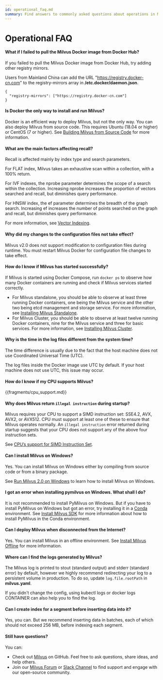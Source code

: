```yaml
---
id: operational_faq.md
summary: Find answers to commonly asked questions about operations in Milvus.
---
```


# Operational FAQ

<!-- TOC -->


<!-- /TOC -->

#### What if I failed to pull the Milvus Docker image from Docker Hub?

If you failed to pull the Milvus Docker image from Docker Hub, try adding other registry mirrors. 

Users from Mainland China can add the URL "https://registry.docker-cn.com" to the registry-mirrors array in **/etc.docker/daemon.json**.

```
{
  "registry-mirrors": ["https://registry.docker-cn.com"]
}
```

#### Is Docker the only way to install and run Milvus?

Docker is an efficient way to deploy Milvus, but not the only way. You can also deploy Milvus from source code. This requires Ubuntu (18.04 or higher) or CentOS (7 or higher). See [Building Milvus from Source Code](https://github.com/milvus-io/milvus/blob/master/INSTALL.md) for more information.

#### What are the main factors affecting recall?

Recall is affected mainly by index type and search parameters.

For FLAT index, Milvus takes an exhaustive scan within a collection, with a 100% return.

For IVF indexes, the nprobe parameter determines the scope of a search within the collection. Increasing nprobe increases the proportion of vectors searched and recall, but diminishes query performance.

For HNSW index, the ef parameter determines the breadth of the graph search. Increasing ef increases the number of points searched on the graph and recall, but diminishes query performance.

For more information, see [Vector Indexing](https://www.zilliz.com/blog/Accelerating-Similarity-Search-on-Really-Big-Data-with-Vector-Indexing).

#### Why did my changes to the configuration files not take effect?

Milvus v2.0 does not support modification to configuration files during runtime. You must restart Milvus Docker for configuration file changes to take effect.

#### How do I know if Milvus has started successfully?

If Milvus is started using Docker Compose, run `docker ps` to observe how many Docker containers are running and check if Milvus services started correctly.

- For Milvus standalone, you should be able to observe at least three running Docker containers, one being the Milvus service and the other two being etcd management and storage service. For more information, see [Installing Milvus Standalone](install_standalone-docker.md).
- For Milvus Cluster, you should be able to observe at least twelve running Docker containers, nine for the Milvus service and three for basic services. For more information, see [Installing Milvus Cluster](install_cluster-docker.md).

#### Why is the time in the log files different from the system time?

The time difference is usually due to the fact that the host machine does not use Coordinated Universal Time (UTC).

The log files inside the Docker image use UTC by default. If your host machine does not use UTC, this issue may occur.


#### How do I know if my CPU supports Milvus?

{{fragments/cpu_support.md}}

#### Why does Milvus return `illegal instruction` during startup?

Milvus requires your CPU to support a SIMD instruction set: SSE4.2, AVX, AVX2, or AVX512. CPU must support at least one of these to ensure that Milvus operates normally. An `illegal instruction` error returned during startup suggests that your CPU does not support any of the above four instruction sets.

See [CPU’s support for SIMD Instruction Set](install_standalone-docker.md#before-you-begin).

#### Can I install Milvus on Windows?

Yes. You can install Milvus on Windows either by compiling from source code or from a binary package. 

See [Run Milvus 2.0 on Windows](https://milvus.io/blog/2021-11-19-run-milvus-2.0-on-windows.md?page=1#all) to learn how to install Milvus on Windows.

#### I got an error when installing pymilvus on Windows. What shall I do?

It is not recommended to install PyMilvus on Windows. But if you have to install PyMilvus on Windows but got an error, try installing it in a [Conda](https://docs.conda.io/projects/conda/en/latest/user-guide/install/index.html) environment. See [Install Milvus SDK](install-pymilvus.md) for more information about how to install PyMilvus in the Conda environment.

#### Can I deploy Milvus when disconnected from the Internet?

Yes. You can install Milvus in an offline environment. See [Install Milvus Offline](install_offline-docker.md) for more information.

#### Where can I find the logs generated by Milvus?

The Milvus log is printed to stout (standard output) and stderr (standard error) by default, however we highly recommend redirecting your log to a persistent volume in production. To do so, update `log.file.rootPath` in **milvus.yaml**. 

If you didn't change the config, using kubectl logs <pod-name> or docker logs CONTAINER can also help you to find the log.


#### Can I create index for a segment before inserting data into it?

Yes, you can. But we recommend inserting data in batches, each of which should not exceed 256 MB, before indexing each segment.

#### Still have questions?

You can:

- Check out [Milvus](https://github.com/milvus-io/milvus/issues) on GitHub. Feel free to ask questions, share ideas, and help others.
- Join our [Milvus Forum](https://discuss.milvus.io/) or [Slack Channel](https://join.slack.com/t/milvusio/shared_invite/enQtNzY1OTQ0NDI3NjMzLWNmYmM1NmNjOTQ5MGI5NDhhYmRhMGU5M2NhNzhhMDMzY2MzNDdlYjM5ODQ5MmE3ODFlYzU3YjJkNmVlNDQ2ZTk) to find support and engage with our open-source community.
